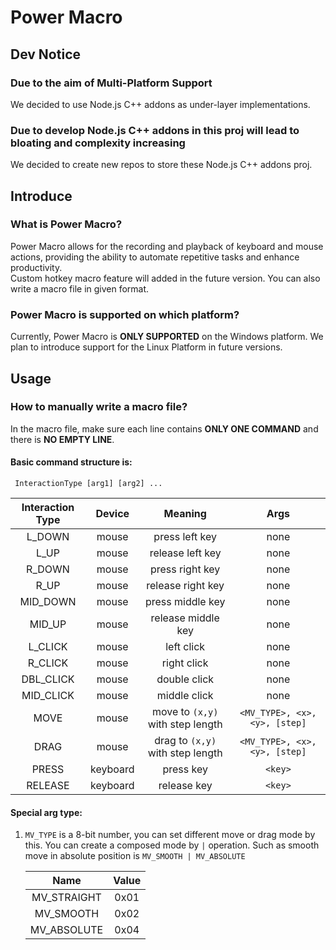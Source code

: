 Power Macro
==========
## Dev Notice

### Due to the aim of  Multi-Platform Support
We decided to use Node.js C++ addons as under-layer implementations.

### Due to develop Node.js C++ addons in this proj will lead to bloating and complexity increasing
We decided to create new repos to store these Node.js C++ addons proj.


## Introduce

### What is Power Macro?

Power Macro allows for the recording and playback of keyboard and mouse actions, providing the ability to automate repetitive tasks and enhance productivity.  
Custom hotkey macro feature will added in the future version. You can also write a macro file in given format.

### Power Macro is supported on which platform?

Currently, Power Macro is **ONLY SUPPORTED** on the Windows platform. We plan to introduce support for the Linux Platform in future versions.

## Usage
### How to manually write a macro file?

In the macro file, make sure each line contains **ONLY ONE COMMAND** and there is **NO EMPTY LINE**.

#### Basic command structure is:  
``` InteractionType [arg1] [arg2] ...```

| Interaction Type | Device | Meaning | Args |
| :--------------: | :----: | :-----: | :-----: |
| L_DOWN | mouse | press left key| none |
| L_UP | mouse | release left key| none |
| R_DOWN | mouse | press right key| none |
| R_UP | mouse | release right key| none |
| MID_DOWN | mouse | press middle key| none |
| MID_UP | mouse | release middle key| none |
| L_CLICK | mouse | left click | none |
| R_CLICK | mouse | right click | none |
| DBL_CLICK | mouse | double click | none |
| MID_CLICK | mouse | middle click | none |
| MOVE | mouse | move to ```(x,y)``` with step length | ```<MV_TYPE>, <x>, <y>, [step]``` |
| DRAG | mouse | drag to ```(x,y)``` with step length | ```<MV_TYPE>, <x>, <y>, [step]``` |
| PRESS | keyboard | press key| ```<key>``` |
| RELEASE | keyboard | release key| ```<key>``` |

#### Special arg type:  

1. ```MV_TYPE``` is a 8-bit number, you can set different move or drag mode by this. You can create a composed mode by ```|``` operation. Such as smooth move in absolute position is ```MV_SMOOTH | MV_ABSOLUTE```

   | Name        | Value |
   | :---------: | :---: |
   | MV_STRAIGHT | 0x01  |
   | MV_SMOOTH   | 0x02  |
   | MV_ABSOLUTE | 0x04  |


  
  



